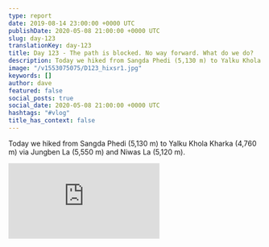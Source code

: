 ```yaml
---
type: report
date: 2019-08-14 23:00:00 +0000 UTC
publishDate: 2020-05-08 21:00:00 +0000 UTC
slug: day-123
translationKey: day-123
title: Day 123 - The path is blocked. No way forward. What do we do?
description: Today we hiked from Sangda Phedi (5,130 m) to Yalku Khola Kharka (4,760 m) via Jungben La (5,550 m) and Niwas La (5,120 m).
image: "/v1553075075/D123_hixsr1.jpg"
keywords: []
author: dave
featured: false
social_posts: true
social_date: 2020-05-08 21:00:00 +0000 UTC
hashtags: "#vlog"
title_has_context: false
---
```


Today we hiked from Sangda Phedi (5,130 m) to Yalku Khola Kharka (4,760 m) via Jungben La (5,550 m) and Niwas La (5,120 m).

<iframe class="youtube" src="https://www.youtube.com/embed/7VQN2RXk0Rs" frameborder="0" allow="accelerometer; autoplay; encrypted-media; gyroscope; picture-in-picture" allowfullscreen></iframe>

